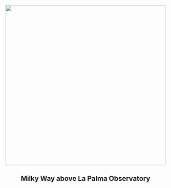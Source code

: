 
<p align="center"><img src="https://apod.nasa.gov/apod/image/2307/MwLaPalma_Rosadzinski_960.jpg" width="500" height="500"></p>
<h2 align="center"> Milky Way above La Palma Observatory </h2>
